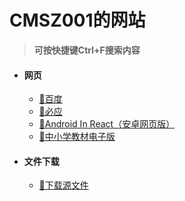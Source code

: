 <h1 class="center">CMSZ001的网站</h1>

>**可按快捷键Ctrl+F搜索内容**

* #### **网页** ####
	- [🔗百度](https://www.baidu.com)
	- [🔗必应](https://bing.com)
	- [🔗Android In React（安卓网页版）](https://android.blueedge.me)
	- [🔗中小学教材电子版](https://jc.pep.com.cn/)
* #### **文件下载** ####
	- [🔗下载源文件](https://github.com/CMSZ001/cmsz001.github.io/archive/refs/heads/main.zip)